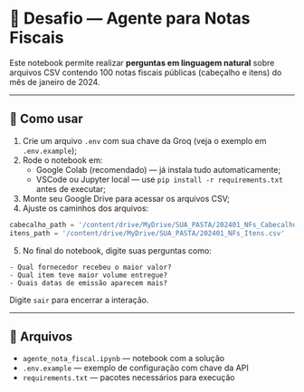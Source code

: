 # 🧾 Desafio — Agente para Notas Fiscais

Este notebook permite realizar **perguntas em linguagem natural** sobre arquivos CSV contendo 100 notas fiscais públicas (cabeçalho e itens) do mês de janeiro de 2024.

---

## 🚀 Como usar

1. Crie um arquivo `.env` com sua chave da Groq (veja o exemplo em `.env.example`);
2. Rode o notebook em:
   - Google Colab (recomendado) — já instala tudo automaticamente;
   - VSCode ou Jupyter local — use `pip install -r requirements.txt` antes de executar;
3. Monte seu Google Drive para acessar os arquivos CSV;
4. Ajuste os caminhos dos arquivos:
```python
cabecalho_path = '/content/drive/MyDrive/SUA_PASTA/202401_NFs_Cabecalho.csv'
itens_path = '/content/drive/MyDrive/SUA_PASTA/202401_NFs_Itens.csv'
```
5. No final do notebook, digite suas perguntas como:

```
- Qual fornecedor recebeu o maior valor?
- Qual item teve maior volume entregue?
- Quais datas de emissão aparecem mais?
```

Digite `sair` para encerrar a interação.

---

## 📄 Arquivos

- `agente_nota_fiscal.ipynb` — notebook com a solução
- `.env.example` — exemplo de configuração com chave da API
- `requirements.txt` — pacotes necessários para execução
